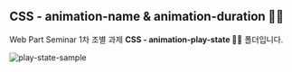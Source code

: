 ## CSS - animation-name & animation-duration 🤹‍♀️

Web Part Seminar 1차 조별 과제 <b>CSS - animation-play-state 🤹‍♀️</b> 폴더입니다.

![play-state-sample](https://media.vlpt.us/images/mnz/post/91deca05-5587-4886-a198-ef29e116bdbb/%EB%85%B9%ED%99%94_2021_04_09_00_28_49_19.gif)
